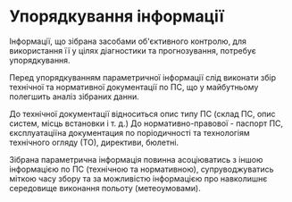 Упорядкування інформації
=================

Інформації, що зібрана засобами об'єктивного контролю, для використання її у цілях діагностики та прогнозування, потребує упорядкування.

Перед упорядкуванням параметричної інформації слід виконати збір технічної та нормативної документації по ПС, що у майбутньому полегшить аналіз зібраних данни.

До технічної документації відноситься опис типу ПС (склад ПС, опис систем, місць встановки і т. д.) До нормативно-правової - паспорт ПС, єксплуатаціїна документация по поріодичності та технологіям технічного огляду (ТО), директиви, бюлетні.

Зібрана параметрична інформація повинна асоціюватись з іншою інформацією по ПС (технічною та нормативною), супруводжуватись міткою часу збору та за можливістю інформацією про навколишнє середовище виконання польоту (метеоумовами).
